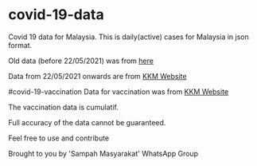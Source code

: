 # covid-19-data
Covid 19 data for Malaysia. This is daily(active) cases for Malaysia in json format.

Old data (before 22/05/2021) was from [here](https://github.com/ynshung/covid-19-malaysia)

Data from 22/05/2021 onwards are from [KKM Website](http://covid-19.moh.gov.my/terkini-negeri)


#covid-19-vaccination
Data for vaccination was from [KKM Website](http://covid-19.moh.gov.my/terkini-negeri)

The vaccination data is cumulatif.

Full accuracy of the data cannot be guaranteed.

Feel free to use and contribute

Brought to you by 'Sampah Masyarakat' WhatsApp Group
